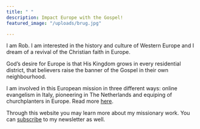 ```yaml
---
title: " "
description: Impact Europe with the Gospel!
featured_image: "/uploads/brug.jpg"

---
```

I am Rob. I am interested in the history and culture of Western Europe and I dream of a revival of the Christian faith in Europe.

God’s desire for Europe is that His Kingdom grows in every residential district, that believers raise the banner of the Gospel in their own neighbourhood.

I am involved in this European mission in three different ways: online evangelism in Italy, pioneering in The Netherlands and equiping of churchplanters in Europe. Read more [here](https://www.robvanderdussen.com/en/about/ "About").

Through this website you may learn more about my missionary work. You can [subscribe](http://eepurl.com/gnTI9z "Subscribe newsletter") to my newsletter as well.